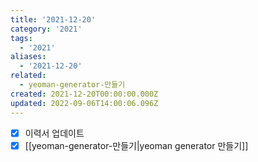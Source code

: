 ```yaml
---
title: '2021-12-20'
category: '2021'
tags:
  - '2021'
aliases:
  - '2021-12-20'
related:
  - yeoman-generator-만들기
created: 2021-12-20T00:00:00.000Z
updated: 2022-09-06T14:00:06.096Z
---
```


- [x] 이력서 업데이트
- [x] [[yeoman-generator-만들기|yeoman generator 만들기]]
